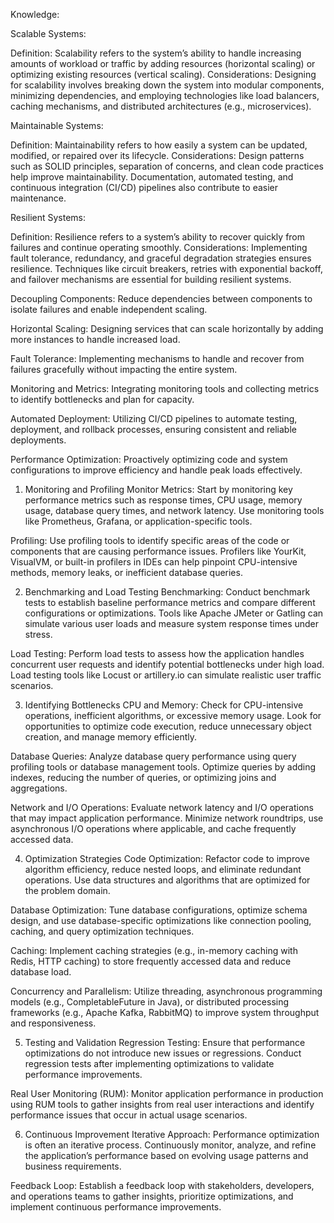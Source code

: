 Knowledge:

Scalable Systems:

Definition: Scalability refers to the system’s ability to handle increasing amounts of workload or traffic by adding resources (horizontal scaling) or optimizing existing resources (vertical scaling).
Considerations: Designing for scalability involves breaking down the system into modular components, minimizing dependencies, and employing technologies like load balancers, caching mechanisms, and distributed architectures (e.g., microservices).

Maintainable Systems:

Definition: Maintainability refers to how easily a system can be updated, modified, or repaired over its lifecycle.
Considerations: Design patterns such as SOLID principles, separation of concerns, and clean code practices help improve maintainability. Documentation, automated testing, and continuous integration (CI/CD) pipelines also contribute to easier maintenance.

Resilient Systems:

Definition: Resilience refers to a system’s ability to recover quickly from failures and continue operating smoothly.
Considerations: Implementing fault tolerance, redundancy, and graceful degradation strategies ensures resilience. Techniques like circuit breakers, retries with exponential backoff, and failover mechanisms are essential for building resilient systems.

<!-- Strategies for Achieving These Goals: -->
Decoupling Components: Reduce dependencies between components to isolate failures and enable independent scaling.

Horizontal Scaling: Designing services that can scale horizontally by adding more instances to handle increased load.

Fault Tolerance: Implementing mechanisms to handle and recover from failures gracefully without impacting the entire system.

Monitoring and Metrics: Integrating monitoring tools and collecting metrics to identify bottlenecks and plan for capacity.

Automated Deployment: Utilizing CI/CD pipelines to automate testing, deployment, and rollback processes, ensuring consistent and reliable deployments.

Performance Optimization: Proactively optimizing code and system configurations to improve efficiency and handle peak loads effectively.

<!-- Identifying performance bottlenecks and optimizing system performance is crucial for ensuring that applications are efficient, responsive, and scalable. Here’s a structured approach to effectively address performance issues: -->

1. Monitoring and Profiling
Monitor Metrics: Start by monitoring key performance metrics such as response times, CPU usage, memory usage, database query times, and network latency. Use monitoring tools like Prometheus, Grafana, or application-specific tools.

Profiling: Use profiling tools to identify specific areas of the code or components that are causing performance issues. Profilers like YourKit, VisualVM, or built-in profilers in IDEs can help pinpoint CPU-intensive methods, memory leaks, or inefficient database queries.

2. Benchmarking and Load Testing
Benchmarking: Conduct benchmark tests to establish baseline performance metrics and compare different configurations or optimizations. Tools like Apache JMeter or Gatling can simulate various user loads and measure system response times under stress.

Load Testing: Perform load tests to assess how the application handles concurrent user requests and identify potential bottlenecks under high load. Load testing tools like Locust or artillery.io can simulate realistic user traffic scenarios.

3. Identifying Bottlenecks
CPU and Memory: Check for CPU-intensive operations, inefficient algorithms, or excessive memory usage. Look for opportunities to optimize code execution, reduce unnecessary object creation, and manage memory efficiently.

Database Queries: Analyze database query performance using query profiling tools or database management tools. Optimize queries by adding indexes, reducing the number of queries, or optimizing joins and aggregations.

Network and I/O Operations: Evaluate network latency and I/O operations that may impact application performance. Minimize network roundtrips, use asynchronous I/O operations where applicable, and cache frequently accessed data.

4. Optimization Strategies
Code Optimization: Refactor code to improve algorithm efficiency, reduce nested loops, and eliminate redundant operations. Use data structures and algorithms that are optimized for the problem domain.

Database Optimization: Tune database configurations, optimize schema design, and use database-specific optimizations like connection pooling, caching, and query optimization techniques.

Caching: Implement caching strategies (e.g., in-memory caching with Redis, HTTP caching) to store frequently accessed data and reduce database load.

Concurrency and Parallelism: Utilize threading, asynchronous programming models (e.g., CompletableFuture in Java), or distributed processing frameworks (e.g., Apache Kafka, RabbitMQ) to improve system throughput and responsiveness.

5. Testing and Validation
Regression Testing: Ensure that performance optimizations do not introduce new issues or regressions. Conduct regression tests after implementing optimizations to validate performance improvements.

Real User Monitoring (RUM): Monitor application performance in production using RUM tools to gather insights from real user interactions and identify performance issues that occur in actual usage scenarios.

6. Continuous Improvement
Iterative Approach: Performance optimization is often an iterative process. Continuously monitor, analyze, and refine the application’s performance based on evolving usage patterns and business requirements.

Feedback Loop: Establish a feedback loop with stakeholders, developers, and operations teams to gather insights, prioritize optimizations, and implement continuous performance improvements.